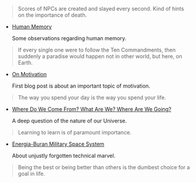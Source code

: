 

> Scores of NPCs are created and slayed every second. Kind of hints on the importance of death.


* [Human Memory](memory.html)

  Some observations regarding human memory.


> If every single one were to follow the Ten Commandments, then suddenly a paradise would happen
> not in other world, but here, on Earth.


* [On Motivation](motivation.html)
  
  First blog post is about an important topic of motivation.


> The way you spend your day is the way you spend your life.


* [Where Do We Come From? What Are We? Where Are We Going?](phylosophy.html)

  A deep question of the nature of our Universe.


> Learning to learn is of paramount importance.


* [Energia-Buran Military Space System](energia-buran.html)

  About unjustly forgotten technical marvel.


> Being the best or being better than others is the dumbest choice for a goal in life.


<style type="text/css">
  #main-menu-2 {
    background-color: #d3e4ff;
  }
</style>


